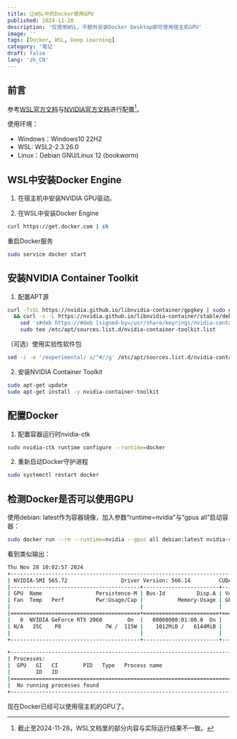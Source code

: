 ```yaml
---
title: 让WSL中的Docker使用GPU
published: 2024-11-28
description: '仅使用WSL，不额外安装Docker Desktop即可使用宿主机GPU'
image: ''
tags: [Docker, WSL, Deep Learning]
category: '笔记'
draft: false 
lang: 'zh_CN'
---
```


## 前言
参考[WSL官方文档](https://learn.microsoft.com/zh-cn/windows/wsl/tutorials/gpu-compute)与[NVIDIA官方文档](https://docs.nvidia.com/datacenter/cloud-native/container-toolkit/latest/index.html)进行配置[^1]。

使用环境：
- Windows：Windows10 22H2
- WSL: WSL2-2.3.26.0
- Linux：Debian GNU/Linux 12 (bookworm)

[^1]: 截止至2024-11-28，WSL文档里的部分内容与实际运行结果不一致。

## WSL中安装Docker Engine
1. 在宿主机中安装NVIDIA GPU驱动。
   
2. 在WSL中安装Docker Engine

```bash
curl https://get.docker.com | sh
```

重启Docker服务
```bash
sudo service docker start
```


## 安装NVIDIA Container Toolkit
1. 配置APT源
```bash
curl -fsSL https://nvidia.github.io/libnvidia-container/gpgkey | sudo gpg --dearmor -o /usr/share/keyrings/nvidia-container-toolkit-keyring.gpg \
  && curl -s -L https://nvidia.github.io/libnvidia-container/stable/deb/nvidia-container-toolkit.list | \
    sed 's#deb https://#deb [signed-by=/usr/share/keyrings/nvidia-container-toolkit-keyring.gpg] https://#g' | \
    sudo tee /etc/apt/sources.list.d/nvidia-container-toolkit.list
```

（可选）使用实验性软件包
```bash
sed -i -e '/experimental/ s/^#//g' /etc/apt/sources.list.d/nvidia-container-toolkit.list
```

2. 安装NVIDIA Container Toolkit
```bash
sudo apt-get update
sudo apt-get install -y nvidia-container-toolkit
```


## 配置Docker
1. 配置容器运行时nvidia-ctk
```bash
sudo nvidia-ctk runtime configure --runtime=docker
```

2. 重新启动Docker守护进程
```bash
sudo systemctl restart docker
```


## 检测Docker是否可以使用GPU
使用debian: latest作为容器镜像，加入参数“runtime=nvidia”与“gpus all”启动容器：
```bash
sudo docker run --rm --runtime=nvidia --gpus all debian:latest nvidia-smi
```

看到类似输出：
```bash
Thu Nov 28 10:02:57 2024
+-----------------------------------------------------------------------------------------+
| NVIDIA-SMI 565.72                 Driver Version: 566.14         CUDA Version: 12.7     |
|-----------------------------------------+------------------------+----------------------+
| GPU  Name                 Persistence-M | Bus-Id          Disp.A | Volatile Uncorr. ECC |
| Fan  Temp   Perf          Pwr:Usage/Cap |           Memory-Usage | GPU-Util  Compute M. |
|                                         |                        |               MIG M. |
|=========================================+========================+======================|
|   0  NVIDIA GeForce RTX 2060        On  |   00000000:01:00.0  On |                  N/A |
| N/A   35C    P8              7W /  115W |    1012MiB /   6144MiB |      4%      Default |
|                                         |                        |                  N/A |
+-----------------------------------------+------------------------+----------------------+

+-----------------------------------------------------------------------------------------+
| Processes:                                                                              |
|  GPU   GI   CI        PID   Type   Process name                              GPU Memory |
|        ID   ID                                                               Usage      |
|=========================================================================================|
|  No running processes found                                                             |
+-----------------------------------------------------------------------------------------+
```

现在Docker已经可以使用宿主机的GPU了。